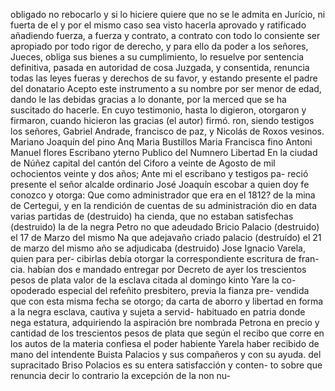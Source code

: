 obligado no rebocarlo y si lo hiciere quiere que no se le admita en
Jurício, ni fuerta de el y por el mismo caso sea visto hacerla aprovado y ratificado añadiendo fuerza, a fuerza y contrato, a contrato con todo lo consiente ser apropiado por todo rigor de derecho,
y para ello da poder a los señores, Jueces, obliga sus bienes a su cumplimiento, lo resuelve por sentencia definitiva, pasada en autoridad de cosa Juzgada, y consentida, renuncia todas las leyes fueras y derechos de su favor, y estando presente el padre del donatario
Acepto este instrumento a su nombre por ser menor de edad, dando le las debidas gracias a lo donante, por la merced que se ha suscitado do hacerle. En cuyo testimonio, hasta lo digieron, otorgaron y firmaron, cuando hicieron las gracias (el autor) firmó.
ron, siendo testigos los señores, Gabriel Andrade, francisco de paz,
y Nicolás de Roxos vesinos.
Mariano Joaquín del pino
Anq Maria Bustillos
Maria Francisca fino
Antoni Manuel flores
Escribano yterno Publico del Numnero
Libertad
En la ciudad de Núñez capital del cantón del Ciforo a veinte de Agosto de mil ochocientos veinte y dos años; Ante mi el escribano y testigos pa- reció presente el señor alcalde ordinario José Joaquín escobar a quien doy fe conozco y otorga: Que como administrador que era en el
1812? de la mina de Certegui, y en la rendición de cuentas de su administración dio en data varias partidas de (destruido) ha cienda, que no estaban satisfechas (destruido) la de la negra Petro no que adeudado Bricio Palacio (destruido) el 17 de Marzo del mismo
Na que adejavaño criado palacio (destruído) el 21 de marzo del mismo año se adjudicaba (destruido) Jose Ignacio Varela, quien para per- cibirlas debía otorgar la correspondiente escritura de fran- cia. habían dos e mandado entregar por Decreto de ayer los trescientos
pesos de plata valor de la esclava citada al domingo kinto Yare la co- opoderado especial del refeñito presbitero, previa la fianza pre- vendida que con esta misma fecha se otorgo; da carta de aborro y libertad en forma a la negra esclava, cautiva y sujeta a servid-
habituado en patria donde nega estatura, adquiriendo la aspiración bre nombrada Petrona en precio y cantidad de los trescientos pesos de plata que según el recibo que corre en los autos de la materia confiesa el poder habiente Yarela haber recibido de mano del intendente Buista Palacios y sus compañeros y con su ayuda.
del supracitado Briso Polacios es su entera satisfacción y conten- to sobre que renuncia decir lo contrario la excepción de la non nu-